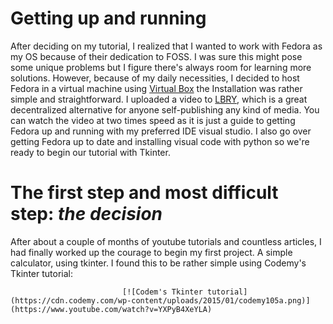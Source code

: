 

# **Getting up and running** 
After deciding on my tutorial, I realized that I wanted to work with Fedora as my OS because of their dedication to FOSS. I was sure this might pose some unique problems but I figure there's always room for learning more solutions. However, because of my daily necessities, I decided to host Fedora in a virtual machine using [Virtual Box](https://www.virtualbox.org/) the Installation was rather simple and straightforward.  I uploaded a video to [LBRY](https://lbry.com/), which is a great decentralized alternative for anyone self-publishing any kind of media. You can watch the video at two times speed as it is just a guide to getting Fedora up and running with my preferred IDE visual studio. I also go over getting Fedora up to date and installing visual code with python so we're ready to begin our tutorial with Tkinter. 



# **The first step and most difficult step: _the decision_**

After about a couple of months of youtube tutorials and countless articles, I had finally worked up the courage to begin my first project. A simple  calculator, using tkinter. I found this to be rather simple using Codemy's Tkinter tutorial: 

                             [![Codem's Tkinter tutorial](https://cdn.codemy.com/wp-content/uploads/2015/01/codemy105a.png)](https://www.youtube.com/watch?v=YXPyB4XeYLA)

